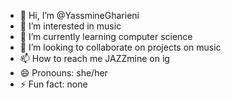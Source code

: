 - 👋 Hi, I’m @YassmineGharieni
- 👀 I’m interested in music 
- 🌱 I’m currently learning computer science
- 💞️ I’m looking to collaborate on projects on music 
- 📫 How to reach me JAZZmine on ig
- 😄 Pronouns: she/her
- ⚡ Fun fact: none

<!---
YassmineGharieni/YassmineGharieni is a ✨ special ✨ repository because its `README.md` (this file) appears on your GitHub profile.
You can click the Preview link to take a look at your changes.
--->
